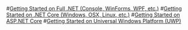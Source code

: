 #[Getting Started on Full .NET (Console, WinForms, WPF, etc.)](full-dotnet/toc.md)
#[Getting Started on .NET Core (Windows, OSX, Linux, etc.)](netcore/toc.md)
#[Getting Started on ASP.NET Core](aspnetcore/toc.md)
#[Getting Started on Universal Windows Platform (UWP)](uwp/toc.md)